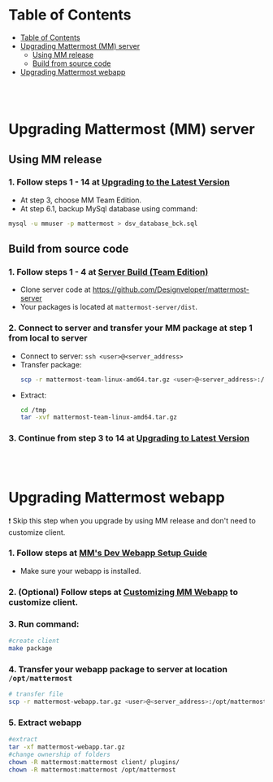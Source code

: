 # Table of Contents

- [Table of Contents](#table-of-contents)
- [Upgrading Mattermost (MM) server](#upgrading-mattermost-mm-server)
    - [Using MM release](#using-mm-release)
    - [Build from source code](#build-from-source-code)
- [Upgrading Mattermost webapp](#upgrading-mattermost-webapp)

<br />
<br />

# Upgrading Mattermost (MM) server

## Using MM release

### 1. Follow steps 1 - 14 at [Upgrading to the Latest Version](https://docs.mattermost.com/administration/upgrade.html#upgrading-to-the-latest-version)
- At step 3, choose MM Team Edition.
- At step 6.1, backup MySql database using command:
```bash
mysql -u mmuser -p mattermost > dsv_database_bck.sql
```

## Build from source code

### 1. Follow steps 1 - 4 at [Server Build (Team Edition)](https://developers.mattermost.com/extend/customization/server-build/)
- Clone server code at https://github.com/Designveloper/mattermost-server
- Your packages is located at `mattermost-server/dist`.

### 2. Connect to server and transfer your MM package at step 1 from local to server
- Connect to server: `ssh <user>@<server_address>`
- Transfer package:
    ```bash
    scp -r mattermost-team-linux-amd64.tar.gz <user>@<server_address>:/tmp
    ```
- Extract:
    ```bash
    cd /tmp
    tar -xvf mattermost-team-linux-amd64.tar.gz
    ```
    
### 3. Continue from step 3 to 14 at [Upgrading to Latest Version](https://docs.mattermost.com/administration/upgrade.html#upgrading-to-the-latest-version)

<br/>
<br/>

# Upgrading Mattermost webapp

:exclamation: Skip this step when you upgrade by using MM release and don't need to customize client.

### 1. Follow steps at [MM's Dev Webapp Setup Guide](https://developers.mattermost.com/contribute/webapp/developer-setup/)
- Make sure your webapp is installed.

### 2. (Optional) Follow steps at [Customizing MM Webapp](https://developers.mattermost.com/extend/customization/webapp/) to customize client.

### 3. Run command:
```bash
#create client
make package
```

### 4. Transfer your webapp package to server at location `/opt/mattermost`
```bash
# transfer file
scp -r mattermost-webapp.tar.gz <user>@<server_address>:/opt/mattermost/
```
### 5. Extract webapp
```bash
#extract
tar -xf mattermost-webapp.tar.gz
#change ownership of folders
chown -R mattermost:mattermost client/ plugins/
chown -R mattermost:mattermost /opt/mattermost
```
